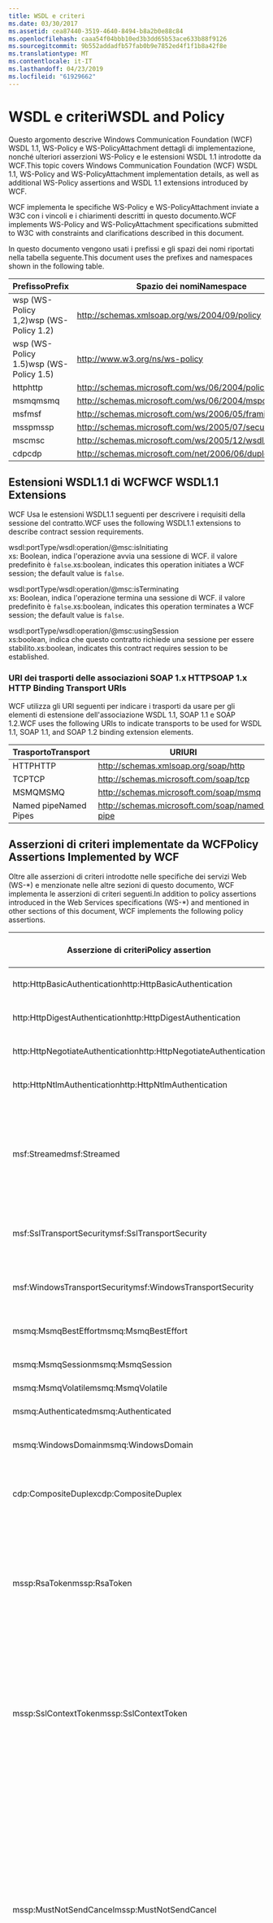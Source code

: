 ```yaml
---
title: WSDL e criteri
ms.date: 03/30/2017
ms.assetid: cea87440-3519-4640-8494-b8a2b0e88c84
ms.openlocfilehash: caaa54f04bbb10ed3b3dd65b53ace633b88f9126
ms.sourcegitcommit: 9b552addadfb57fab0b9e7852ed4f1f1b8a42f8e
ms.translationtype: MT
ms.contentlocale: it-IT
ms.lasthandoff: 04/23/2019
ms.locfileid: "61929662"
---
```

# <a name="wsdl-and-policy"></a><span data-ttu-id="62586-102">WSDL e criteri</span><span class="sxs-lookup"><span data-stu-id="62586-102">WSDL and Policy</span></span>
<span data-ttu-id="62586-103">Questo argomento descrive Windows Communication Foundation (WCF) WSDL 1.1, WS-Policy e WS-PolicyAttachment dettagli di implementazione, nonché ulteriori asserzioni WS-Policy e le estensioni WSDL 1.1 introdotte da WCF.</span><span class="sxs-lookup"><span data-stu-id="62586-103">This topic covers Windows Communication Foundation (WCF) WSDL 1.1, WS-Policy and WS-PolicyAttachment implementation details, as well as additional WS-Policy assertions and WSDL 1.1 extensions introduced by WCF.</span></span>  
  
 <span data-ttu-id="62586-104">WCF implementa le specifiche WS-Policy e WS-PolicyAttachment inviate a W3C con i vincoli e i chiarimenti descritti in questo documento.</span><span class="sxs-lookup"><span data-stu-id="62586-104">WCF implements WS-Policy and WS-PolicyAttachment specifications submitted to W3C with constraints and clarifications described in this document.</span></span>  
  
 <span data-ttu-id="62586-105">In questo documento vengono usati i prefissi e gli spazi dei nomi riportati nella tabella seguente.</span><span class="sxs-lookup"><span data-stu-id="62586-105">This document uses the prefixes and namespaces shown in the following table.</span></span>  
  
|<span data-ttu-id="62586-106">Prefisso</span><span class="sxs-lookup"><span data-stu-id="62586-106">Prefix</span></span>|<span data-ttu-id="62586-107">Spazio dei nomi</span><span class="sxs-lookup"><span data-stu-id="62586-107">Namespace</span></span>|  
|------------|---------------|  
|<span data-ttu-id="62586-108">wsp (WS-Policy 1,2)</span><span class="sxs-lookup"><span data-stu-id="62586-108">wsp (WS-Policy 1.2)</span></span>|http://schemas.xmlsoap.org/ws/2004/09/policy|  
|<span data-ttu-id="62586-109">wsp (WS-Policy 1.5)</span><span class="sxs-lookup"><span data-stu-id="62586-109">wsp (WS-Policy 1.5)</span></span>|http://www.w3.org/ns/ws-policy|  
|<span data-ttu-id="62586-110">http</span><span class="sxs-lookup"><span data-stu-id="62586-110">http</span></span>|http://schemas.microsoft.com/ws/06/2004/policy/http|  
|<span data-ttu-id="62586-111">msmq</span><span class="sxs-lookup"><span data-stu-id="62586-111">msmq</span></span>|http://schemas.microsoft.com/ws/06/2004/mspolicy/msmq|  
|<span data-ttu-id="62586-112">msf</span><span class="sxs-lookup"><span data-stu-id="62586-112">msf</span></span>|http://schemas.microsoft.com/ws/2006/05/framing/policy|  
|<span data-ttu-id="62586-113">mssp</span><span class="sxs-lookup"><span data-stu-id="62586-113">mssp</span></span>|http://schemas.microsoft.com/ws/2005/07/securitypolicy|  
|<span data-ttu-id="62586-114">msc</span><span class="sxs-lookup"><span data-stu-id="62586-114">msc</span></span>|http://schemas.microsoft.com/ws/2005/12/wsdl/contract|  
|<span data-ttu-id="62586-115">cdp</span><span class="sxs-lookup"><span data-stu-id="62586-115">cdp</span></span>|http://schemas.microsoft.com/net/2006/06/duplex|  
  
## <a name="wcf-wsdl11-extensions"></a><span data-ttu-id="62586-116">Estensioni WSDL1.1 di WCF</span><span class="sxs-lookup"><span data-stu-id="62586-116">WCF WSDL1.1 Extensions</span></span>  
 <span data-ttu-id="62586-117">WCF Usa le estensioni WSDL1.1 seguenti per descrivere i requisiti della sessione del contratto.</span><span class="sxs-lookup"><span data-stu-id="62586-117">WCF uses the following WSDL1.1 extensions to describe contract session requirements.</span></span>  
  
 wsdl:portType/wsdl:operation/@msc:isInitiating  
 <span data-ttu-id="62586-118">xs: Boolean, indica l'operazione avvia una sessione di WCF. il valore predefinito è `false`.</span><span class="sxs-lookup"><span data-stu-id="62586-118">xs:boolean, indicates this operation initiates a WCF session; the default value is `false`.</span></span>  
  
 wsdl:portType/wsdl:operation/@msc:isTerminating  
 <span data-ttu-id="62586-119">xs: Boolean, indica l'operazione termina una sessione di WCF. il valore predefinito è `false`.</span><span class="sxs-lookup"><span data-stu-id="62586-119">xs:boolean, indicates this operation terminates a WCF session; the default value is `false`.</span></span>  
  
 wsdl:portType/wsdl:operation/@msc:usingSession  
 <span data-ttu-id="62586-120">xs:boolean, indica che questo contratto richiede una sessione per essere stabilito.</span><span class="sxs-lookup"><span data-stu-id="62586-120">xs:boolean, indicates this contract requires session to be established.</span></span>  
  
### <a name="soap-1x-http-binding-transport-uris"></a><span data-ttu-id="62586-121">URI dei trasporti delle associazioni SOAP 1.x HTTP</span><span class="sxs-lookup"><span data-stu-id="62586-121">SOAP 1.x HTTP Binding Transport URIs</span></span>  
 <span data-ttu-id="62586-122">WCF utilizza gli URI seguenti per indicare i trasporti da usare per gli elementi di estensione dell'associazione WSDL 1.1, SOAP 1.1 e SOAP 1.2.</span><span class="sxs-lookup"><span data-stu-id="62586-122">WCF uses the following URIs to indicate transports to be used for WSDL 1.1, SOAP 1.1, and SOAP 1.2 binding extension elements.</span></span>  
  
|<span data-ttu-id="62586-123">Trasporto</span><span class="sxs-lookup"><span data-stu-id="62586-123">Transport</span></span>|<span data-ttu-id="62586-124">URI</span><span class="sxs-lookup"><span data-stu-id="62586-124">URI</span></span>|  
|---------------|---------|  
|<span data-ttu-id="62586-125">HTTP</span><span class="sxs-lookup"><span data-stu-id="62586-125">HTTP</span></span>|http://schemas.xmlsoap.org/soap/http|  
|<span data-ttu-id="62586-126">TCP</span><span class="sxs-lookup"><span data-stu-id="62586-126">TCP</span></span>|http://schemas.microsoft.com/soap/tcp|  
|<span data-ttu-id="62586-127">MSMQ</span><span class="sxs-lookup"><span data-stu-id="62586-127">MSMQ</span></span>|http://schemas.microsoft.com/soap/msmq|  
|<span data-ttu-id="62586-128">Named pipe</span><span class="sxs-lookup"><span data-stu-id="62586-128">Named Pipes</span></span>|http://schemas.microsoft.com/soap/named-pipe|  
  
## <a name="policy-assertions-implemented-by-wcf"></a><span data-ttu-id="62586-129">Asserzioni di criteri implementate da WCF</span><span class="sxs-lookup"><span data-stu-id="62586-129">Policy Assertions Implemented by WCF</span></span>  
 <span data-ttu-id="62586-130">Oltre alle asserzioni di criteri introdotte nelle specifiche dei servizi Web (WS-\*) e menzionate nelle altre sezioni di questo documento, WCF implementa le asserzioni di criteri seguenti.</span><span class="sxs-lookup"><span data-stu-id="62586-130">In addition to policy assertions introduced in the Web Services specifications (WS-\*) and mentioned in other sections of this document, WCF implements the following policy assertions.</span></span>  
  
|<span data-ttu-id="62586-131">Asserzione di criteri</span><span class="sxs-lookup"><span data-stu-id="62586-131">Policy assertion</span></span>|<span data-ttu-id="62586-132">Soggetto dei criteri</span><span class="sxs-lookup"><span data-stu-id="62586-132">Policy subject</span></span>|<span data-ttu-id="62586-133">Descrizione</span><span class="sxs-lookup"><span data-stu-id="62586-133">Description</span></span>|  
|----------------------|--------------------|-----------------|  
|<span data-ttu-id="62586-134">http:HttpBasicAuthentication</span><span class="sxs-lookup"><span data-stu-id="62586-134">http:HttpBasicAuthentication</span></span>|<span data-ttu-id="62586-135">Endpoint</span><span class="sxs-lookup"><span data-stu-id="62586-135">Endpoint</span></span>|<span data-ttu-id="62586-136">L'endpoint usa l'autenticazione di base HTTP.</span><span class="sxs-lookup"><span data-stu-id="62586-136">Endpoint uses HTTP Basic Authentication.</span></span>|  
|<span data-ttu-id="62586-137">http:HttpDigestAuthentication</span><span class="sxs-lookup"><span data-stu-id="62586-137">http:HttpDigestAuthentication</span></span>|<span data-ttu-id="62586-138">Endpoint</span><span class="sxs-lookup"><span data-stu-id="62586-138">Endpoint</span></span>|<span data-ttu-id="62586-139">L'endpoint usa l'autenticazione digest HTTP.</span><span class="sxs-lookup"><span data-stu-id="62586-139">Endpoint uses HTTP Digest Authentication.</span></span>|  
|<span data-ttu-id="62586-140">http:HttpNegotiateAuthentication</span><span class="sxs-lookup"><span data-stu-id="62586-140">http:HttpNegotiateAuthentication</span></span>|<span data-ttu-id="62586-141">Endpoint</span><span class="sxs-lookup"><span data-stu-id="62586-141">Endpoint</span></span>|<span data-ttu-id="62586-142">L'endpoint usa l'autenticazione Negotiate HTTP.</span><span class="sxs-lookup"><span data-stu-id="62586-142">Endpoint uses HTTP Negotiate Authentication.</span></span>|  
|<span data-ttu-id="62586-143">http:HttpNtlmAuthentication</span><span class="sxs-lookup"><span data-stu-id="62586-143">http:HttpNtlmAuthentication</span></span>|<span data-ttu-id="62586-144">Endpoint</span><span class="sxs-lookup"><span data-stu-id="62586-144">Endpoint</span></span>|<span data-ttu-id="62586-145">L'endpoint usa l'autenticazione NTLM HTTP.</span><span class="sxs-lookup"><span data-stu-id="62586-145">Endpoint uses HTTP NTLM Authentication.</span></span>|  
|<span data-ttu-id="62586-146">msf:Streamed</span><span class="sxs-lookup"><span data-stu-id="62586-146">msf:Streamed</span></span>|<span data-ttu-id="62586-147">Endpoint</span><span class="sxs-lookup"><span data-stu-id="62586-147">Endpoint</span></span>|<span data-ttu-id="62586-148">L'endpoint usa il framing dei messaggi trasmessi.</span><span class="sxs-lookup"><span data-stu-id="62586-148">Endpoint uses streamed message framing.</span></span> <span data-ttu-id="62586-149">Questa asserzione viene usata con il protocollo di framing dei messaggi fornito per trasporti quali TCP e named pipe.</span><span class="sxs-lookup"><span data-stu-id="62586-149">This assertion is used with the Message Framing protocol provided for transports such as TCP, and named pipes.</span></span>|  
|<span data-ttu-id="62586-150">msf:SslTransportSecurity</span><span class="sxs-lookup"><span data-stu-id="62586-150">msf:SslTransportSecurity</span></span>|<span data-ttu-id="62586-151">Endpoint</span><span class="sxs-lookup"><span data-stu-id="62586-151">Endpoint</span></span>|<span data-ttu-id="62586-152">L'endpoint usa la protezione a livello di trasporto (TLS) con il framing dei messaggi.</span><span class="sxs-lookup"><span data-stu-id="62586-152">Endpoint uses transport-layer security (TLS) with message framing.</span></span>|  
|<span data-ttu-id="62586-153">msf:WindowsTransportSecurity</span><span class="sxs-lookup"><span data-stu-id="62586-153">msf:WindowsTransportSecurity</span></span>|<span data-ttu-id="62586-154">Endpoint</span><span class="sxs-lookup"><span data-stu-id="62586-154">Endpoint</span></span>|<span data-ttu-id="62586-155">L'endpoint usa Security Provider Negotiation (SPNEGO) con il framing dei messaggi.</span><span class="sxs-lookup"><span data-stu-id="62586-155">Endpoint uses Security Provider Negotiation (SPNEGO) with message framing.</span></span>|  
|<span data-ttu-id="62586-156">msmq:MsmqBestEffort</span><span class="sxs-lookup"><span data-stu-id="62586-156">msmq:MsmqBestEffort</span></span>|<span data-ttu-id="62586-157">Endpoint</span><span class="sxs-lookup"><span data-stu-id="62586-157">Endpoint</span></span>|<span data-ttu-id="62586-158">MSMQ con le migliori garanzie.</span><span class="sxs-lookup"><span data-stu-id="62586-158">MSMQ with best-effort guarantees.</span></span>|  
|<span data-ttu-id="62586-159">msmq:MsmqSession</span><span class="sxs-lookup"><span data-stu-id="62586-159">msmq:MsmqSession</span></span>|<span data-ttu-id="62586-160">Endpoint</span><span class="sxs-lookup"><span data-stu-id="62586-160">Endpoint</span></span>|<span data-ttu-id="62586-161">MSMQ con le garanzie di sessione.</span><span class="sxs-lookup"><span data-stu-id="62586-161">MSMQ with Session guarantees.</span></span>|  
|<span data-ttu-id="62586-162">msmq:MsmqVolatile</span><span class="sxs-lookup"><span data-stu-id="62586-162">msmq:MsmqVolatile</span></span>|<span data-ttu-id="62586-163">Endpoint</span><span class="sxs-lookup"><span data-stu-id="62586-163">Endpoint</span></span>|<span data-ttu-id="62586-164">MSMQ volatile.</span><span class="sxs-lookup"><span data-stu-id="62586-164">MSMQ Volatile.</span></span>|  
|<span data-ttu-id="62586-165">msmq:Authenticated</span><span class="sxs-lookup"><span data-stu-id="62586-165">msmq:Authenticated</span></span>|<span data-ttu-id="62586-166">Endpoint</span><span class="sxs-lookup"><span data-stu-id="62586-166">Endpoint</span></span>|<span data-ttu-id="62586-167">L'autenticazione viene usata con il trasporto MSMQ.</span><span class="sxs-lookup"><span data-stu-id="62586-167">Authentication is used with MSMQ transport.</span></span>|  
|<span data-ttu-id="62586-168">msmq:WindowsDomain</span><span class="sxs-lookup"><span data-stu-id="62586-168">msmq:WindowsDomain</span></span>|<span data-ttu-id="62586-169">Endpoint</span><span class="sxs-lookup"><span data-stu-id="62586-169">Endpoint</span></span>|<span data-ttu-id="62586-170">MSMQ usa l'autenticazione dei domini di Windows.</span><span class="sxs-lookup"><span data-stu-id="62586-170">MSMQ uses Windows Domain authentication.</span></span>|  
|<span data-ttu-id="62586-171">cdp:CompositeDuplex</span><span class="sxs-lookup"><span data-stu-id="62586-171">cdp:CompositeDuplex</span></span>|<span data-ttu-id="62586-172">Endpoint</span><span class="sxs-lookup"><span data-stu-id="62586-172">Endpoint</span></span>|<span data-ttu-id="62586-173">L'endpoint usa due connessioni di trasporto contrarie separate per i messaggi in ingresso e in uscita.</span><span class="sxs-lookup"><span data-stu-id="62586-173">Endpoint uses two separate converse transport connections for in and out messages.</span></span>|  
|<span data-ttu-id="62586-174">mssp:RsaToken</span><span class="sxs-lookup"><span data-stu-id="62586-174">mssp:RsaToken</span></span>|<span data-ttu-id="62586-175">Annidata</span><span class="sxs-lookup"><span data-stu-id="62586-175">Nested</span></span>|<span data-ttu-id="62586-176">Asserzione del token della chiave RSA.</span><span class="sxs-lookup"><span data-stu-id="62586-176">RSA key token assertion.</span></span> <span data-ttu-id="62586-177">Questo requisito viene generalmente soddisfatto da una chiave RSA serializza direttamente come parte delle informazioni sulla chiave in una firma di verifica dell'autenticità.</span><span class="sxs-lookup"><span data-stu-id="62586-177">This requirement is typically satisfied by an RSA key serialized directly as part of the key information in an endorsing signature.</span></span>|  
|<span data-ttu-id="62586-178">mssp:SslContextToken</span><span class="sxs-lookup"><span data-stu-id="62586-178">mssp:SslContextToken</span></span>|<span data-ttu-id="62586-179">Annidata</span><span class="sxs-lookup"><span data-stu-id="62586-179">Nested</span></span>|<span data-ttu-id="62586-180">Richiede che venga usato un SecurityContextToken ottenuto mediante un handshake TLS binario che usa WS-Trust.</span><span class="sxs-lookup"><span data-stu-id="62586-180">Requires that a SecurityContextToken obtained using binary TLS handshake using WS-Trust be used.</span></span> <span data-ttu-id="62586-181">Le asserzioni annidate includono: sp:RequireDerivedKeys, mssp:MustNotSendCancel, mssp:RequireClientCertificate.</span><span class="sxs-lookup"><span data-stu-id="62586-181">Nested assertions include: sp:RequireDerivedKeys, mssp:MustNotSendCancel, mssp:RequireClientCertificate.</span></span>|  
|<span data-ttu-id="62586-182">mssp:MustNotSendCancel</span><span class="sxs-lookup"><span data-stu-id="62586-182">mssp:MustNotSendCancel</span></span>|<span data-ttu-id="62586-183">Annidata</span><span class="sxs-lookup"><span data-stu-id="62586-183">Nested</span></span>|<span data-ttu-id="62586-184">Specifica un requisito secondo cui all'autorità emittente di un determinato SecurityContextToken non devono essere inviati messaggi di richiesta di un token RST (Request Security Token) [WS-Trust] usando l'associazione Cancel [WS-Trust, WS-SC].</span><span class="sxs-lookup"><span data-stu-id="62586-184">Specifies a requirement that a request security token (RST) request messages [WS-Trust] using the Cancel binding [WS-Trust, WS-SC] not be sent to the issuer of a given SecurityContextToken.</span></span> <span data-ttu-id="62586-185">Se questa asserzione è presente, tali messaggi di richiesta non devono essere inviati all'autorità emittente.</span><span class="sxs-lookup"><span data-stu-id="62586-185">If this assertion is present, then such request messages must not be sent to the issuer.</span></span> <span data-ttu-id="62586-186">Se questa asserzione non è presente, tali messaggi di richiesta possono essere inviati all'autorità emittente.</span><span class="sxs-lookup"><span data-stu-id="62586-186">If this assertion is not present, then such request messages can be sent to the issuer.</span></span>|  
|<span data-ttu-id="62586-187">mssp:RequireClientCertificate</span><span class="sxs-lookup"><span data-stu-id="62586-187">mssp:RequireClientCertificate</span></span>|<span data-ttu-id="62586-188">Annidata</span><span class="sxs-lookup"><span data-stu-id="62586-188">Nested</span></span>|<span data-ttu-id="62586-189">Questo elemento facoltativo specifica un requisito secondo cui deve essere fornito un certificato client come parte del protocollo TLSNEGO.</span><span class="sxs-lookup"><span data-stu-id="62586-189">This optional element specifies a requirement for a client certificate to be provided as part of the TLSNEGO protocol.</span></span> <span data-ttu-id="62586-190">Se questa asserzione è presente, deve essere fornito un certificato client.</span><span class="sxs-lookup"><span data-stu-id="62586-190">If this assertion is present, then a client certificate must be provided.</span></span> <span data-ttu-id="62586-191">Se questa asserzione non è presente, non deve essere fornito un certificato client.</span><span class="sxs-lookup"><span data-stu-id="62586-191">If this assertion is not present, then a client certificate must not be provided.</span></span> <span data-ttu-id="62586-192">Questa asserzione non deve essere usata al di fuori di mssp:SslContextToken.</span><span class="sxs-lookup"><span data-stu-id="62586-192">This assertion must not be used outside of mssp:SslContextToken.</span></span>|  
  
## <a name="see-also"></a><span data-ttu-id="62586-193">Vedere anche</span><span class="sxs-lookup"><span data-stu-id="62586-193">See also</span></span>

- [<span data-ttu-id="62586-194">Pubblicazione WSDL personalizzata</span><span class="sxs-lookup"><span data-stu-id="62586-194">Custom WSDL Publication</span></span>](../../../../docs/framework/wcf/samples/custom-wsdl-publication.md)
- [<span data-ttu-id="62586-195">Procedura: Esportare informazioni WSDL personalizzate</span><span class="sxs-lookup"><span data-stu-id="62586-195">How to: Export Custom WSDL</span></span>](../../../../docs/framework/wcf/extending/how-to-export-custom-wsdl.md)
- [<span data-ttu-id="62586-196">Procedura: Importare informazioni WSDL personalizzate</span><span class="sxs-lookup"><span data-stu-id="62586-196">How to: Import Custom WSDL</span></span>](../../../../docs/framework/wcf/extending/how-to-import-custom-wsdl.md)
